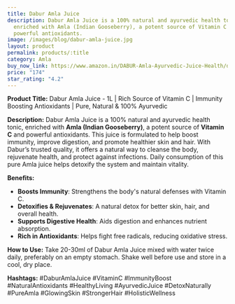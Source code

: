 ```yaml
---
title: Dabur Amla Juice
description: Dabur Amla Juice is a 100% natural and ayurvedic health tonic,
  enriched with Amla (Indian Gooseberry), a potent source of Vitamin C and
  powerful antioxidants.
image: /images/blog/dabur-amla-juice.jpg
layout: product
permalink: products/:title
category: Amla
buy_now_link: https://www.amazon.in/DABUR-Amla-Ayurvedic-Juice-Health/dp/B087DJ4WM2/ref=sr_1_2_sspa?crid=9NCKR3RZI9QI&tag=m0150-21
price: "174"
star_rating: "4.2"
---
```

**Product Title:** Dabur Amla Juice - 1L | Rich Source of Vitamin C | Immunity Boosting Antioxidants | Pure, Natural & 100% Ayurvedic

**Description:**
Dabur Amla Juice is a 100% natural and ayurvedic health tonic, enriched with **Amla (Indian Gooseberry)**, a potent source of **Vitamin C** and powerful antioxidants. This juice is formulated to help boost immunity, improve digestion, and promote healthier skin and hair. With Dabur’s trusted quality, it offers a natural way to cleanse the body, rejuvenate health, and protect against infections. Daily consumption of this pure Amla juice helps detoxify the system and maintain vitality.

**Benefits:**
- **Boosts Immunity**: Strengthens the body's natural defenses with Vitamin C.
- **Detoxifies & Rejuvenates**: A natural detox for better skin, hair, and overall health.
- **Supports Digestive Health**: Aids digestion and enhances nutrient absorption.
- **Rich in Antioxidants**: Helps fight free radicals, reducing oxidative stress.

**How to Use:**
Take 20-30ml of Dabur Amla Juice mixed with water twice daily, preferably on an empty stomach. Shake well before use and store in a cool, dry place.

**Hashtags:**
#DaburAmlaJuice #VitaminC #ImmunityBoost #NaturalAntioxidants #HealthyLiving #AyurvedicJuice #DetoxNaturally #PureAmla #GlowingSkin #StrongerHair #HolisticWellness
